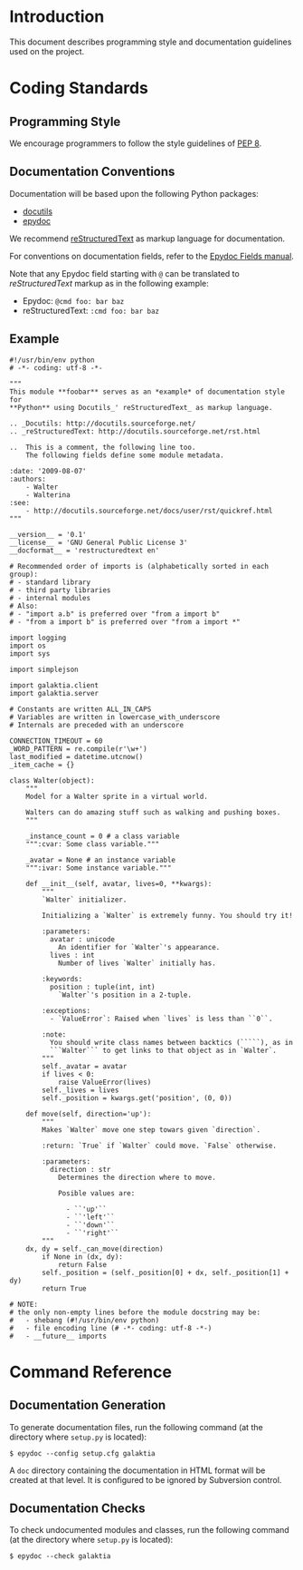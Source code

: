 # Introduction #

This document describes programming style and documentation guidelines used on the project.

# Coding Standards #

## Programming Style ##

We encourage programmers to follow the style guidelines of [PEP 8](http://www.python.org/dev/peps/pep-0008/).

## Documentation Conventions ##

Documentation will be based upon the following Python packages:
  * [docutils](http://docutils.sourceforge.net/)
  * [epydoc](http://epydoc.sourceforge.net/)

We recommend [reStructuredText](http://docutils.sourceforge.net/docs/user/rst/quickref.html) as markup language for documentation.

For conventions on documentation fields, refer to the [Epydoc Fields manual](http://epydoc.sourceforge.net/manual-fields.html).

Note that any Epydoc field starting with `@` can be translated to _reStructuredText_ markup as in the following example:
  * Epydoc: `@cmd foo: bar baz`
  * reStructuredText: `:cmd foo: bar baz`

## Example ##

```
#!/usr/bin/env python
# -*- coding: utf-8 -*-

"""
This module **foobar** serves as an *example* of documentation style for
**Python** using Docutils_' reStructuredText_ as markup language.

.. _Docutils: http://docutils.sourceforge.net/
.. _reStructuredText: http://docutils.sourceforge.net/rst.html

..  This is a comment, the following line too.
    The following fields define some module metadata.

:date: '2009-08-07'
:authors:
    - Walter
    - Walterina
:see:
    - http://docutils.sourceforge.net/docs/user/rst/quickref.html
"""

__version__ = '0.1'
__license__ = 'GNU General Public License 3'
__docformat__ = 'restructuredtext en'

# Recommended order of imports is (alphabetically sorted in each group):
# - standard library
# - third party libraries
# - internal modules
# Also:
# - "import a.b" is preferred over "from a import b"
# - "from a import b" is preferred over "from a import *"

import logging
import os
import sys

import simplejson

import galaktia.client
import galaktia.server

# Constants are written ALL_IN_CAPS
# Variables are written in lowercase_with_underscore
# Internals are preceded with an underscore

CONNECTION_TIMEOUT = 60
_WORD_PATTERN = re.compile(r'\w+')
last_modified = datetime.utcnow()
_item_cache = {}

class Walter(object):
    """
    Model for a Walter sprite in a virtual world.

    Walters can do amazing stuff such as walking and pushing boxes.
    """

    _instance_count = 0 # a class variable
    """:cvar: Some class variable."""

    _avatar = None # an instance variable
    """:ivar: Some instance variable."""

    def __init__(self, avatar, lives=0, **kwargs):
        """
        `Walter` initializer.

        Initializing a `Walter` is extremely funny. You should try it!

        :parameters:
          avatar : unicode
            An identifier for `Walter`'s appearance.
          lives : int
            Number of lives `Walter` initially has.

        :keywords:
          position : tuple(int, int)
            `Walter`'s position in a 2-tuple.

        :exceptions:
          - `ValueError`: Raised when `lives` is less than ``0``.

        :note:
          You should write class names between backtics (`````), as in
          ```Walter``` to get links to that object as in `Walter`.
        """
        self._avatar = avatar
        if lives < 0:
            raise ValueError(lives)
        self._lives = lives
        self._position = kwargs.get('position', (0, 0))

    def move(self, direction='up'):
        """
        Makes `Walter` move one step towars given `direction`.

        :return: `True` if `Walter` could move. `False` otherwise.

        :parameters:
          direction : str
            Determines the direction where to move.

            Posible values are:

              - ``'up'``
              - ``'left'``
              - ``'down'``
              - ``'right'``
        """
	dx, dy = self._can_move(direction)
        if None in (dx, dy):
            return False
        self._position = (self._position[0] + dx, self._position[1] + dy)
        return True

# NOTE:
# the only non-empty lines before the module docstring may be:
#   - shebang (#!/usr/bin/env python)
#   - file encoding line (# -*- coding: utf-8 -*-)
#   - __future__ imports 

```

# Command Reference #

## Documentation Generation ##

To generate documentation files, run the following command (at the directory where `setup.py` is located):

```
$ epydoc --config setup.cfg galaktia
```

A `doc` directory containing the documentation in HTML format will be created at that level. It is configured to be ignored by Subversion control.

## Documentation Checks ##

To check undocumented modules and classes, run the following command (at the directory where `setup.py` is located):

```
$ epydoc --check galaktia
```